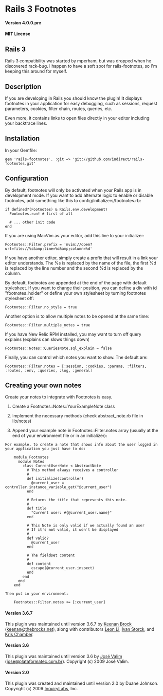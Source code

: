 # Rails 3 Footnotes
#### Version 4.0.0.pre
#### MIT License

## Rails 3

Rails 3 compatibility was started by mperham, but was dropped when he discovered rack-bug. I happen to have a
soft spot for rails-footnotes, so I'm keeping this around for myself.

## Description

If you are developing in Rails you should know the plugin! It displays footnotes in your application for easy
debugging, such as sessions, request parameters, cookies, filter chain, routes, queries, etc.

Even more, it contains links to open files directly in your editor including your backtrace lines.


## Installation

In your Gemfile:

    gem 'rails-footnotes', :git => 'git://github.com/indirect/rails-footnotes.git'

## Configuration

By default, footnotes will only be activated when your Rails app is in development mode. If you want to add alternate logic to enable or disable footnotes, add something like this to config/initializers/footnotes.rb:

    if defined?(Footnotes) & Rails.env.development?
      Footnotes.run! # first of all

      # ... other init code
    end

If you are using MacVim as your editor, add this line to your initializer:

    Footnotes::Filter.prefix = 'mvim://open?url=file://%s&amp;line=%d&amp;column=%d'

If you have another editor, simply create a prefix that will result in a link your editor understands. The %s
is replaced by the name of the file, the first %d is replaced by the line number and the second %d is replaced
by the column.

By default, footnotes are appended at the end of the page with default stylesheet. If you want to change their
position, you can define a div with id "footnotes_holder" or define your own stylesheet by turning footnotes
stylesheet off:

    Footnotes::Filter.no_style = true

Another option is to allow multiple notes to be opened at the same time:

    Footnotes::Filter.multiple_notes = true

If you have New Relic RPM installed, you may want to turn off query explains
(explains can slows things down)

    Footnotes::Notes::QueriesNote.sql_explain = false

Finally, you can control which notes you want to show. The default are:

    Footnotes::Filter.notes = [:session, :cookies, :params, :filters, :routes, :env, :queries, :log, :general]


## Creating your own notes

Create your notes to integrate with Footnotes is easy.

  1. Create a Footnotes::Notes::YourExampleNote class

  2. Implement the necessary methods (check abstract_note.rb file in lib/notes)

  3. Append your example note in Footnotes::Filter.notes array (usually at the end of your environment file or in an initializer):

    For example, to create a note that shows info about the user logged in your application you just have to do:

        module Footnotes
          module Notes
            class CurrentUserNote < AbstractNote
              # This method always receives a controller
              #
              def initialize(controller)
                @current_user = controller.instance_variable_get("@current_user")
              end

              # Returns the title that represents this note.
              #
              def title
                "Current user: #{@current_user.name}"
              end

              # This Note is only valid if we actually found an user
              # If it's not valid, it won't be displayed
              #
              def valid?
                @current_user
              end

              # The fieldset content
              #
              def content
                escape(@current_user.inspect)
              end
            end
          end
        end

    Then put in your environment:

        Footnotes::Filter.notes += [:current_user]



#### Version 3.6.7

This plugin was maintained until version 3.6.7 by [Keenan Brock][kb] (keenan@thebrocks.net), along with contributors [Leon Li][ll], [Ivan Storck][is], and [Kris Chamber][kc].

[kb]: http://github.com/kbrock
[ll]: http://github.com/scorpio
[is]: http://github.com/ivanoats
[kc]: http://github.com/kristopher

#### Version 3.6

This plugin was maintained until version 3.6 by [José Valim][jv] (jose@plataformatec.com.br).
Copyright (c) 2009 José Valim.

[jv]: http://blog.plataformatec.com.br/

#### Version 2.0

This plugin was created and maintained until version 2.0 by Duane Johnson. Copyright (c) 2006 [InquiryLabs](http://blog.inquirylabs.com/), Inc.
